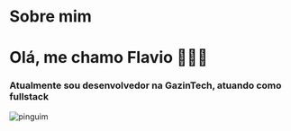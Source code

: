 # Sobre mim

# Olá, me chamo Flavio 🙆🏻‍♂️

### Atualmente sou desenvolvedor na GazinTech, atuando como fullstack

![pinguim](https://i.imgur.com/Ssfp7.gif)